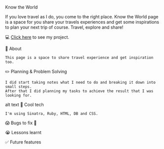 Know the World

If you love travel as I do, you come to the right place.
Know the World page is a space for you share your travels experiences and get some inspirations to plan your next trip of course.
Travel, explore and share!

💻 [Click here](https://stark-tor-02004.herokuapp.com/) to see my project.

📄 About

    This page is a space to share travel experience and get inspiration too.

✏️ Planning & Problem Solving

    I did start taking notes what I need to do and breaking it down into small steps.
    After that I did planning my tasks to achieve the result that I was looking for.

alt text
🚀 Cool tech

    I'm using Sinatra, Ruby, HTML, DB and CSS.

😱 Bugs to fix 💩


😭 Lessons learnt


✅ Future features